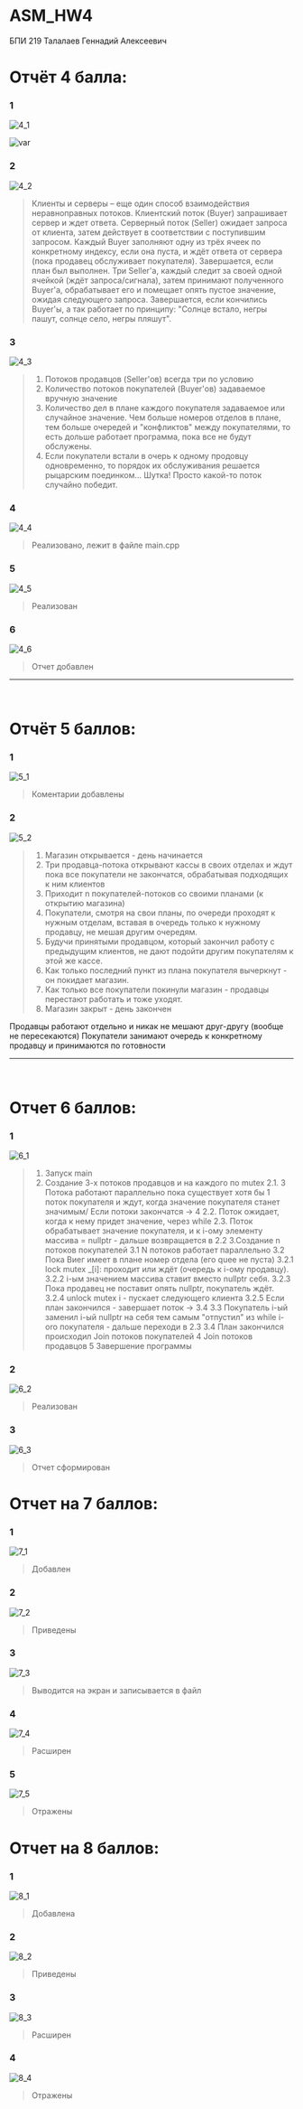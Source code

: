 # ASM_HW4

БПИ 219 Талалаев Геннадий Алексеевич

# Отчёт 4 балла:
### 1
![4_1](crit/4_1.png)


![var](crit/var.png)

### 2
![4_2](crit/4_2.png)

> Клиенты и серверы – еще один способ взаимодействия неравноправных потоков. Клиентский поток (Buyer) запрашивает сервер и ждет ответа. Серверный поток (Seller) ожидает запроса от клиента, затем действует в соответствии с поступившим запросом. 
> Каждый Buyer заполняют одну из трёх ячеек по конкретному индексу, если она пуста, и ждёт ответа от сервера (пока продавец обслуживает покупателя). Завершается, если план был выполнен. 
> Три Seller'а, каждый следит за своей одной ячейкой (ждёт запроса/сигнала), затем принимают полученного Buyer'а, обрабатывает его и помещает опять пустое значение, ожидая следующего запроса. Завершается, если кончились Buyer'ы, а так работает по принципу: "Солнце встало, нeгpы пашут, солнце село, нeгpы пляшут".

### 3
![4_3](crit/4_3.png)
> 1. Потоков продавцов (Seller'ов) всегда три по условию
> 2. Количество потоков покупателей (Buyer'ов) задаваемое вручную значение
> 3. Количество дел в плане каждого покупателя задаваемое или случайное значение. Чем больше номеров отделов в плане, тем больше очередей и "конфликтов" между покупателями, то есть дольше работает программа, пока все не будут обслужены.
> 4. Если покупатели встали в очерь к одному продовцу одновременно, то порядок их обслуживания решается рыцарским поединком... Шутка! Просто какой-то поток случайно победит.

### 4
![4_4](crit/4_4.png)
> Реализовано, лежит в файле main.cpp

### 5
![4_5](crit/4_5.png)
> Реализован

### 6
![4_6](crit/4_6.png)
> Отчет добавлен

---- 
<br/>

# Отчёт 5 баллов:

### 1
![5_1](crit/5_1.png)
> Коментарии добавлены

### 2
![5_2](crit/5_2.png)
> 1. Магазин открывается - день начинается
> 2. Три продавца-потока открывают кассы в своих отделах и ждут пока все покупатели не закончатся, обрабатывая подходящих к ним клиентов
> 3. Приходит n покупателей-потоков со своими планами (к открытию магазина)
> 4. Покупатели, смотря на свои планы, по очереди проходят к нужным отделам, вставая в очередь только к нужному продавцу, не мешая другим очередям.
> 5. Будучи принятыми продавцом, который закончил работу с предыдущим клиентов, не дают подойти другим покупателям к этой же кассе.
> 6. Как только последний пункт из плана покупателя вычеркнут - он покидает магазин.
> 7. Как только все покупатели покинули магазин - продавцы перестают работать и тоже уходят.
> 8. Магазин закрыт - день закончен

Продавцы работают отдельно и никак не мешают друг-другу (вообще не пересекаются)
Покупатели занимают очередь к конкретному продавцу и принимаются по готовности

---- 
<br/>

# Отчет 6 баллов:

### 1
![6_1](crit/6_1.png)
>1. Запуск main
>2. Создание 3-х потоков продавцов и на каждого по mutex
>2.1. 3 Потока работают параллельно пока существует хотя бы 1 поток покупателя и ждут, когда значение покупателя станет значимым/ Если потоки закончатся -> 4
>2.2. Поток ожидает, когда к нему придет значение, через while
>2.3. Поток обрабатывает значение покупателя, и к i-ому элементу массива = nullptr - дальше возвращается в 2.2
>3.Создание n потоков покупателей
>3.1 N потоков работает параллельно
>3.2 Пока Виег имеет в плане номер отдела (его quee не пуста)
>3.2.1 lock mutex _[i]: проходит или ждёт (очередь к і-ому продавцу).
>3.2.2 і-ым значением массива ставит вместо nullptr себя.
>3.2.3 Пока продавец не поставит опять nullptr, покупатель ждёт.
>3.2.4 unlock mutex і - пускает следующего клиента
>3.2.5 Если план закончился - завершает поток -> 3.4
>3.3 Покупатель і-ый заменил і-ый nullptr на себя тем самым "отпустил" из while i-oro покупателя - дальше переходи в 2.3
>3.4 План закончился происходил Join потоков покупателей
>4 Join потоков продавцов
>5 Завершение программы

### 2
![6_2](crit/6_2.png)
> Реализован
### 3
![6_3](crit/6_3.png)
> Отчет сформирован

# Отчет на 7 баллов:
### 1
![7_1](crit/7_1.png)
> Добавлен
### 2
![7_2](crit/7_2.png)
> Приведены
### 3
![7_3](crit/7_3.png)
> Выводится на экран и записывается в файл
### 4
![7_4](crit/7_4.png)
> Расширен
### 5
![7_5](crit/7_5.png)
> Отражены

# Отчет на 8 баллов:
### 1
![8_1](crit/8_1.png)
> Добавлена
### 2
![8_2](crit/8_2.png)
> Приведены
### 3
![8_3](crit/8_3.png)
> Расширен
### 4
![8_4](crit/8_4.png)
> Отражены

